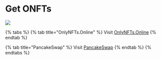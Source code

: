 # Get ONFTs

![](../.gitbook/assets/onfts\_diamond\_logo-2-.png)

{% tabs %}
{% tab title="OnlyNFTs.Online" %}
Visit [OnlyNFTs.Online](https://onlynfts.online/swap.html)
{% endtab %}

{% tab title="PancakeSwap" %}
Visit [PancakeSwap](https://pancakeswap.finance/swap?outputCurrency=0x134bbb94fc5a92c854cd22b783ffe9e1c02d761b)
{% endtab %}
{% endtabs %}

